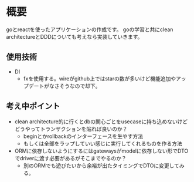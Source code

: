 # 概要
goとreactを使ったアプリケーションの作成です。
goの学習と共にclean architectureとDDDについても考えなら実装していきます。

## 使用技術
* DI
  *  fxを使用する。wireがgithub上ではstarの数が多いけど機能追加やアップデートがなさそうなので却下。

## 考え中ポイント
* clean architecture的に行くとdbの関心ごとをusecaseに持ち込めないけどどうやってトランザクションを貼れば良いのか？
  *  beginとかrollbackのインターフェースを生やす方法
  *  もしくは全部をラップしていい感じに実行してくれるものを作る方法
* ORMに依存しないようにするにはgatewaysがmodelに依存しない形でDTOでdriverに渡す必要があるがそこまでやるのか？
  * 別のORMでも遊びたいから余裕が出たタイミングでDTOに変更してみる。  
